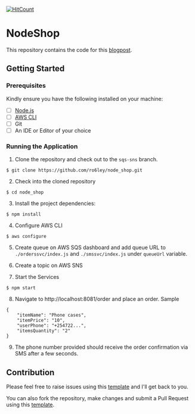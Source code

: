 [![HitCount](http://hits.dwyl.io/ro6ley/node_shop.svg)](http://hits.dwyl.io/ro6ley/node_shop)

# NodeShop

This repository contains the code for this [blogpost]().

## Getting Started

### Prerequisites

Kindly ensure you have the following installed on your machine:

- [ ] [Node.js](https://nodejs.org/en/)
- [ ] [AWS CLI](https://docs.aws.amazon.com/cli/latest/userguide/install-cliv2.html)
- [ ] Git
- [ ] An IDE or Editor of your choice

### Running the Application

1. Clone the repository and check out to the `sqs-sns` branch.
```
$ git clone https://github.com/ro6ley/node_shop.git
```

2. Check into the cloned repository
```
$ cd node_shop
```

3. Install the project dependencies:
```
$ npm install
```

4. Configure AWS CLI
```
$ aws configure
```

5. Create queue on AWS SQS dashboard and add queue URL to `./orderssvc/index.js` and `./smssvc/index.js` under `queueUrl` variable.

6. Create a topic on AWS SNS

7. Start the Services

```
$ npm start
```

8. Navigate to http://localhost:8081/order and place an order. Sample

```
{
	"itemName": "Phone cases",
	"itemPrice": "10",
	"userPhone": "+254722...",
	"itemsQuantity": "2"
}
```

9. The phone number provided should receive the order confirmation via SMS after a few seconds.


## Contribution

Please feel free to raise issues using this [template](./.github/ISSUE_TEMPLATE.md) and I'll get back to you.

You can also fork the repository, make changes and submit a Pull Request using this [template](./.github/PULL_REQUEST_TEMPLATE.md).
